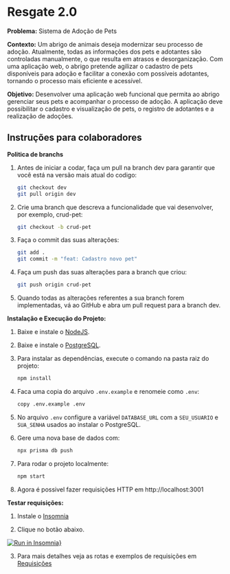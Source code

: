 # Resgate 2.0

**Problema:** Sistema de Adoção de Pets

**Contexto:** Um abrigo de animais deseja modernizar seu processo de adoção. Atualmente, todas as informações dos pets e adotantes são controladas manualmente, o que resulta em atrasos e desorganização. Com uma aplicação web, o abrigo pretende agilizar o cadastro de pets disponíveis para adoção e facilitar a conexão com possíveis adotantes, tornando o processo mais eficiente e acessível.

**Objetivo:** Desenvolver uma aplicação web funcional que permita ao abrigo gerenciar seus pets e acompanhar o processo de adoção. A aplicação deve possibilitar o cadastro e visualização de pets, o registro de adotantes e a realização de adoções.

## Instruções para colaboradores

**Politica de branchs**

1. Antes de iniciar a codar, faça um pull na branch dev para garantir que você está na versão mais atual do codigo:
   ```bash
   git checkout dev
   git pull origin dev
   ```

2. Crie uma branch que descreva a funcionalidade que vai desenvolver, por exemplo, crud-pet:
   ```bash
   git checkout -b crud-pet
   ```

3. Faça o commit das suas alterações:
   ```bash
   git add .
   git commit -m "feat: Cadastro novo pet"
   ```

4. Faça um push das suas alterações para a branch que criou:
   ```bash
   git push origin crud-pet
   ```

5. Quando todas as alterações referentes a sua branch forem implementadas, vá ao GitHub e abra um pull request para a branch dev.


**Instalação e Execução do Projeto:**

1. Baixe e instale o [NodeJS](https://nodejs.org/).

2. Baixe e instale o [PostgreSQL](https://www.postgresql.org/).

3. Para instalar as dependências, execute o comando na pasta raiz do projeto:
   ```bash
   npm install  
   ```
4. Faca uma copia do arquivo `.env.example` e renomeie como `.env`:
   ```bash
   copy .env.example .env
   ```

5. No arquivo `.env` configure a variável `DATABASE_URL` com a `SEU_USUARIO` e `SUA_SENHA` usados ao instalar o PostgreSQL.

6. Gere uma nova base de dados com:
   ```bash
   npx prisma db push
   ```

7. Para rodar o projeto localmente:
   ```bash
   npm start
   ```

8. Agora é possivel fazer requisições HTTP em http://localhost:3001


**Testar requisições:**
1. Instale o [Insomnia](https://insomnia.rest/download)

2. Clique no botão abaixo.

[![Run in Insomnia}](https://insomnia.rest/images/run.svg)](https://insomnia.rest/run/?label=Resgate2&uri=https%3A%2F%2Fraw.githubusercontent.com%2FAvantiPetLovers%2FResgate%2Frefs%2Fheads%2Fmain%2FInsomniaExport.json)


3. Para mais detalhes veja as rotas e exemplos de requisições em [Requisições](requestsExamples.md)
